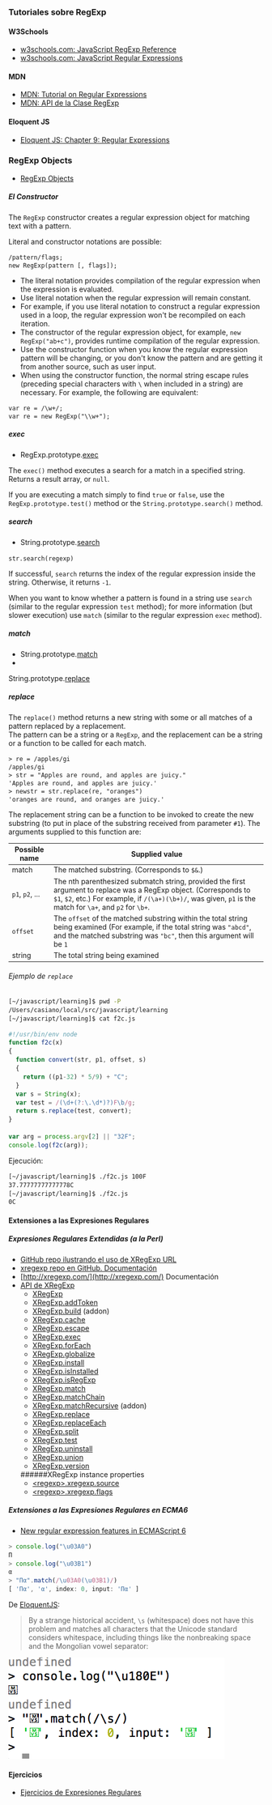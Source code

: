 ### Tutoriales sobre RegExp

#### W3Schools

* [w3schools.com: JavaScript RegExp Reference](https://www.w3schools.com/jsref/jsref_obj_regexp.asp)
* [w3schools.com: JavaScript Regular Expressions](https://www.w3schools.com/js/js_regexp.asp)

#### MDN

* [MDN: Tutorial on Regular Expressions](https://developer.mozilla.org/en/docs/Web/JavaScript/Guide/Regular_Expressions)
* [MDN: API de la Clase RegExp](https://developer.mozilla.org/en/docs/Web/JavaScript/Reference/Global_Objects/RegExp)

#### Eloquent JS

* [Eloquent JS: Chapter 9: Regular Expressions](http://eloquentjavascript.net/09_regexp.html)

### RegExp Objects

* [RegExp Objects](https://developer.mozilla.org/en-US/docs/JavaScript/Reference/Global_Objects/Regexp)

##### El Constructor

The `RegExp` constructor creates a regular expression object for matching text with a pattern.

Literal and constructor notations are possible:

```
/pattern/flags; 
new RegExp(pattern [, flags]);
```

* The literal notation provides compilation of the regular expression
when the expression is evaluated. 
* Use literal notation when the regular
expression will remain constant. 
* For example, if you use literal notation
to construct a regular expression used in a loop, the regular expression
won't be recompiled on each iteration.
* The constructor of the regular expression object, for example,
`new RegExp("ab+c")`, provides runtime compilation of the regular
expression. 
* Use the constructor function when you know the regular
expression pattern will be changing, or you don't know the pattern and
are getting it from another source, such as user input.
* When using the constructor function, the normal string escape rules
(preceding special characters with `\` when included in a string) are
necessary. For example, the following are equivalent:

```
var re = /\w+/;
var re = new RegExp("\\w+");
```


##### exec
*  RegExp.prototype.[exec](https://developer.mozilla.org/en-US/docs/JavaScript/Reference/Global_Objects/RegExp/exec)

The `exec()` method executes a search for a match in a specified string. Returns a result array, or `null`.

If you are executing a match simply to find `true` or `false`, 
use the `RegExp.prototype.test()` method or the `String.prototype.search()` method.

##### search
*  String.prototype.[search](https://developer.mozilla.org/en-US/docs/JavaScript/Reference/Global_Objects/String/search)

`str.search(regexp)`

If successful, `search` returns the index of the regular expression inside
the string. Otherwise, it returns `-1`.

When you want to know whether a pattern is found in a string use `search`
(similar to the regular expression `test` method); for more information
(but slower execution) use `match` (similar to the regular expression
`exec` method).

##### match
*  String.prototype.[match](https://developer.mozilla.org/en-US/docs/JavaScript/Reference/Global_Objects/String/match)
*  
String.prototype.[replace](https://developer.mozilla.org/en-US/docs/JavaScript/Reference/Global_Objects/String/replace)

##### replace
The `replace()` method returns a new string with some or all matches of
a pattern replaced by a replacement.  
The pattern can be a string or a `RegExp`, 
and the replacement can be a string or a function to be called
for each match.

```
> re = /apples/gi
/apples/gi
> str = "Apples are round, and apples are juicy."
'Apples are round, and apples are juicy.'
> newstr = str.replace(re, "oranges")
'oranges are round, and oranges are juicy.'
```

The replacement string can be a function to be invoked to create the
new substring (to put in place of the substring received from parameter
`#1`). The arguments supplied to this function are:

| **Possible name** | **Supplied value** |
| ----------------- | ------------------ |
|match              | The matched substring. (Corresponds to `$&`.)|
|`p1`, `p2`, ...    | The nth parenthesized submatch string, provided the first argument to replace was a RegExp object. (Corresponds to `$1`, `$2`, etc.) For example, if `/(\a+)(\b+)/`, was given, `p1` is the match for `\a+`, and `p2` for `\b+`.|
|`offset`             | The `offset` of the matched substring within the total string being examined  (For example, if the total string was `"abcd"`, and the                  matched substring was `"bc"`, then this argument will be `1` |
|string             |The total string being examined |

###### Ejemplo de `replace`
```bash
[~/javascript/learning]$ pwd -P
/Users/casiano/local/src/javascript/learning
[~/javascript/learning]$ cat f2c.js 
```
```javascript
#!/usr/bin/env node
function f2c(x)
{
  function convert(str, p1, offset, s)
  {
    return ((p1-32) * 5/9) + "C";
  }
  var s = String(x);
  var test = /(\d+(?:\.\d*)?)F\b/g;
  return s.replace(test, convert);
}

var arg = process.argv[2] || "32F";
console.log(f2c(arg));
```
Ejecución:

```bash
[~/javascript/learning]$ ./f2c.js 100F
37.77777777777778C
[~/javascript/learning]$ ./f2c.js 
0C
```

#### Extensiones a las Expresiones Regulares

##### Expresiones Regulares Extendidas (a la Perl)

* [ GitHub repo ilustrando el uso de XRegExp URL](https://github.com/ULL-ESIT-GRADOII-PL/xregexp-example)
* [xregexp repo en GitHub. Documentación](https://github.com/slevithan/xregexp)
* [http://xregexp.com/](http://xregexp.com/) Documentación
* [API de XRegExp](http://xregexp.com/api/)
   <ul>
      <li><a href="http://xregexp.com/api/#XRegExp">XRegExp</a></li>
      <li><a href="http://xregexp.com/api/#addToken">XRegExp.addToken</a></li>
      <li><a href="http://xregexp.com/api/#build">XRegExp.build</a> (addon)</li>
      <li><a href="http://xregexp.com/api/#cache">XRegExp.cache</a></li>
      <li><a href="http://xregexp.com/api/#escape">XRegExp.escape</a></li>
      <li><a href="http://xregexp.com/api/#exec">XRegExp.exec</a></li>
      <li><a href="http://xregexp.com/api/#forEach">XRegExp.forEach</a></li>
      <li><a href="http://xregexp.com/api/#globalize">XRegExp.globalize</a></li>
      <li><a href="http://xregexp.com/api/#install">XRegExp.install</a></li>
      <li><a href="http://xregexp.com/api/#isInstalled">XRegExp.isInstalled</a></li>
      <li><a href="http://xregexp.com/api/#isRegExp">XRegExp.isRegExp</a></li>
      <li><a href="http://xregexp.com/api/#match">XRegExp.match</a></li>
      <li><a href="http://xregexp.com/api/#matchChain">XRegExp.matchChain</a></li>
      <li><a href="http://xregexp.com/api/#matchRecursive">XRegExp.matchRecursive</a> (addon)</li>
      <li><a href="http://xregexp.com/api/#replace">XRegExp.replace</a></li>
      <li><a href="http://xregexp.com/api/#replaceEach">XRegExp.replaceEach</a></li>
      <li><a href="http://xregexp.com/api/#split">XRegExp.split</a></li>
      <li><a href="http://xregexp.com/api/#test">XRegExp.test</a></li>
      <li><a href="http://xregexp.com/api/#uninstall">XRegExp.uninstall</a></li>
      <li><a href="http://xregexp.com/api/#union">XRegExp.union</a></li>
      <li><a href="http://xregexp.com/api/#version">XRegExp.version</a></li>
    </ul>
    ######XRegExp instance properties
    <ul>
      <li><a href="http://xregexp.com/api/#dot-source">&lt;regexp>.xregexp.source</a></li>
      <li><a href="http://xregexp.com/api/#dot-flags">&lt;regexp>.xregexp.flags</a></li>
    </ul>
##### Extensiones a las Expresiones Regulares en ECMA6

* [New regular expression features in ECMAScript 6](http://www.2ality.com/2015/07/regexp-es6.html)

```javascript
> console.log("\u03A0")
Π
> console.log("\u03B1")
α
> "Πα".match(/\u03A0(\u03B1)/)
[ 'Πα', 'α', index: 0, input: 'Πα' ]
```

De [EloquentJS](http://eloquentjavascript.net/09_regexp.html):

> By a strange historical accident, `\s` (whitespace) does not have
> this problem and matches all characters that the Unicode standard
> considers whitespace, including things like the nonbreaking space
> and the Mongolian vowel separator:

![`\s` casa con el carácter unicode Mongolian Vowel](mongolianvowel.png)

#### Ejercicios

* [Ejercicios de Expresiones Regulares](regexpejercicios.md)
